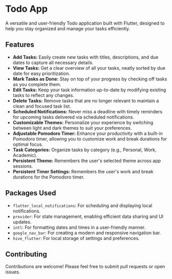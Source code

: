 # Todo App

A versatile and user-friendly Todo application built with Flutter, designed to help you stay organized and manage your tasks efficiently.

## Features

*   **Add Tasks:** Easily create new tasks with titles, descriptions, and due dates to capture all necessary details.
*   **View Tasks:** Get a clear overview of all your tasks, neatly sorted by due date for easy prioritization.
*   **Mark Tasks as Done:** Stay on top of your progress by checking off tasks as you complete them.
*   **Edit Tasks:** Keep your task information up-to-date by modifying existing tasks to reflect any changes.
*   **Delete Tasks:** Remove tasks that are no longer relevant to maintain a clean and focused task list.
*   **Scheduled Notifications:** Never miss a deadline with timely reminders for upcoming tasks delivered via scheduled notifications.
*   **Customizable Themes:** Personalize your experience by switching between light and dark themes to suit your preferences.
*   **Adjustable Pomodoro Timer:** Enhance your productivity with a built-in Pomodoro timer, allowing you to customize work and break durations for optimal focus.
*   **Task Categories:** Organize tasks by category (e.g., Personal, Work, Academic).
*   **Persistent Theme:** Remembers the user's selected theme across app sessions.
*   **Persistent Timer Settings:** Remembers the user's work and break durations for the Pomodoro timer.

## Packages Used

*   `flutter_local_notifications`: For scheduling and displaying local notifications.
*   `provider`: For state management, enabling efficient data sharing and UI updates.
*   `intl`: For formatting dates and times in a user-friendly manner.
*   `google_nav_bar`: For creating a modern and responsive navigation bar.
*   `hive_flutter`: For local storage of settings and preferences.

## Contributing

Contributions are welcome! Please feel free to submit pull requests or open issues.



